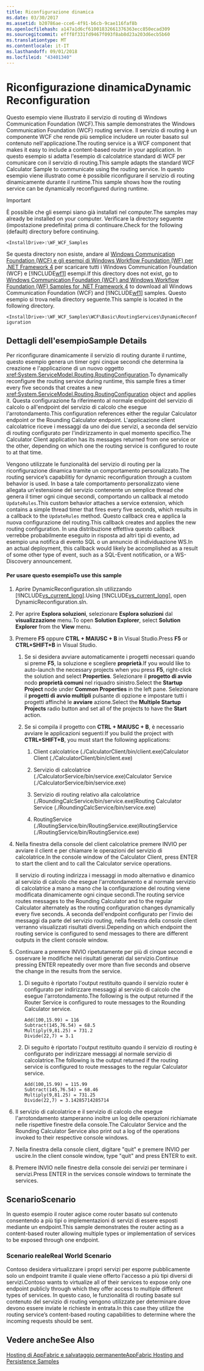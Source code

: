 ```yaml
---
title: Riconfigurazione dinamica
ms.date: 03/30/2017
ms.assetid: b20786ae-cce6-4f91-b6cb-9cae116faf8b
ms.openlocfilehash: a147a1d6cf61001832661376363ecc850ecad309
ms.sourcegitcommit: efff8f331fd9467f093f8ab8d23a203d6ecb5b60
ms.translationtype: MT
ms.contentlocale: it-IT
ms.lasthandoff: 09/01/2018
ms.locfileid: "43401340"
---
```

# <a name="dynamic-reconfiguration"></a><span data-ttu-id="c6627-102">Riconfigurazione dinamica</span><span class="sxs-lookup"><span data-stu-id="c6627-102">Dynamic Reconfiguration</span></span>
<span data-ttu-id="c6627-103">Questo esempio viene illustrato il servizio di routing di Windows Communication Foundation (WCF).</span><span class="sxs-lookup"><span data-stu-id="c6627-103">This sample demonstrates the Windows Communication Foundation (WCF) routing service.</span></span> <span data-ttu-id="c6627-104">Il servizio di routing è un componente WCF che rende più semplice includere un router basato sul contenuto nell'applicazione.</span><span class="sxs-lookup"><span data-stu-id="c6627-104">The routing service is a WCF component that makes it easy to include a content-based router in your application.</span></span> <span data-ttu-id="c6627-105">In questo esempio si adatta l'esempio di calcolatrice standard di WCF per comunicare con il servizio di routing.</span><span class="sxs-lookup"><span data-stu-id="c6627-105">This sample adapts the standard WCF Calculator Sample to communicate using the routing service.</span></span> <span data-ttu-id="c6627-106">In questo esempio viene illustrato come è possibile riconfigurare il servizio di routing dinamicamente durante il runtime.</span><span class="sxs-lookup"><span data-stu-id="c6627-106">This sample shows how the routing service can be dynamically reconfigured during runtime.</span></span>  
  
> [!IMPORTANT]
>  <span data-ttu-id="c6627-107">È possibile che gli esempi siano già installati nel computer.</span><span class="sxs-lookup"><span data-stu-id="c6627-107">The samples may already be installed on your computer.</span></span> <span data-ttu-id="c6627-108">Verificare la directory seguente (impostazione predefinita) prima di continuare.</span><span class="sxs-lookup"><span data-stu-id="c6627-108">Check for the following (default) directory before continuing.</span></span>  
>   
>  `<InstallDrive>:\WF_WCF_Samples`  
>   
>  <span data-ttu-id="c6627-109">Se questa directory non esiste, andare al [Windows Communication Foundation (WCF) e gli esempi di Windows Workflow Foundation (WF) per .NET Framework 4](https://go.microsoft.com/fwlink/?LinkId=150780) per scaricare tutti i Windows Communication Foundation (WCF) e [!INCLUDE[wf1](../../../../includes/wf1-md.md)] esempi.</span><span class="sxs-lookup"><span data-stu-id="c6627-109">If this directory does not exist, go to [Windows Communication Foundation (WCF) and Windows Workflow Foundation (WF) Samples for .NET Framework 4](https://go.microsoft.com/fwlink/?LinkId=150780) to download all Windows Communication Foundation (WCF) and [!INCLUDE[wf1](../../../../includes/wf1-md.md)] samples.</span></span> <span data-ttu-id="c6627-110">Questo esempio si trova nella directory seguente.</span><span class="sxs-lookup"><span data-stu-id="c6627-110">This sample is located in the following directory.</span></span>  
>   
>  `<InstallDrive>:\WF_WCF_Samples\WCF\Basic\RoutingServices\DynamicReconfiguration`  
  
## <a name="sample-details"></a><span data-ttu-id="c6627-111">Dettagli dell'esempio</span><span class="sxs-lookup"><span data-stu-id="c6627-111">Sample Details</span></span>  
 <span data-ttu-id="c6627-112">Per riconfigurare dinamicamente il servizio di routing durante il runtime, questo esempio genera un timer ogni cinque secondi che determina la creazione e l'applicazione di un nuovo oggetto <xref:System.ServiceModel.Routing.RoutingConfiguration>.</span><span class="sxs-lookup"><span data-stu-id="c6627-112">To dynamically reconfigure the routing service during runtime, this sample fires a timer every five seconds that creates a new <xref:System.ServiceModel.Routing.RoutingConfiguration> object and applies it.</span></span> <span data-ttu-id="c6627-113">Questa configurazione fa riferimento al normale endpoint del servizio di calcolo o all'endpoint del servizio di calcolo che esegue l'arrotondamento.</span><span class="sxs-lookup"><span data-stu-id="c6627-113">This configuration references either the regular Calculator endpoint or the Rounding Calculator endpoint.</span></span> <span data-ttu-id="c6627-114">L'applicazione client calcolatrice riceve i messaggi da uno dei due servizi, a seconda del servizio di routing configurato per l'indirizzamento in quel momento specifico.</span><span class="sxs-lookup"><span data-stu-id="c6627-114">The Calculator Client application has its messages returned from one service or the other, depending on which one the routing service is configured to route to at that time.</span></span>  
  
 <span data-ttu-id="c6627-115">Vengono utilizzate le funzionalità del servizio di routing per la riconfigurazione dinamica tramite un comportamento personalizzato.</span><span class="sxs-lookup"><span data-stu-id="c6627-115">The routing service’s capabilitiy for dynamic reconfiguration through a custom behavior is used.</span></span> <span data-ttu-id="c6627-116">In base a tale comportamento personalizzato viene allegata un'estensione del servizio contenente un semplice thread che genera il timer ogni cinque secondi, comportando un callback al metodo `UpdateRules`.</span><span class="sxs-lookup"><span data-stu-id="c6627-116">This custom behavior attaches a service extension, which contains a simple thread timer that fires every five seconds, which results in a callback to the `UpdateRules` method.</span></span> <span data-ttu-id="c6627-117">Questo callback crea e applica la nuova configurazione del routing.</span><span class="sxs-lookup"><span data-stu-id="c6627-117">This callback creates and applies the new routing configuration.</span></span> <span data-ttu-id="c6627-118">In una distribuzione effettiva questo callback verrebbe probabilmente eseguito in risposta ad altri tipi di evento, ad esempio una notifica di evento SQL o un annuncio di individuazione WS.</span><span class="sxs-lookup"><span data-stu-id="c6627-118">In an actual deployment, this callback would likely be accomplished as a result of some other type of event, such as a SQL-Event notification, or a WS-Discovery announcement.</span></span>  
  
#### <a name="to-use-this-sample"></a><span data-ttu-id="c6627-119">Per usare questo esempio</span><span class="sxs-lookup"><span data-stu-id="c6627-119">To use this sample</span></span>  
  
1.  <span data-ttu-id="c6627-120">Aprire DynamicReconfiguration.sln utilizzando [!INCLUDE[vs_current_long](../../../../includes/vs-current-long-md.md)].</span><span class="sxs-lookup"><span data-stu-id="c6627-120">Using [!INCLUDE[vs_current_long](../../../../includes/vs-current-long-md.md)], open DynamicReconfiguration.sln.</span></span>  
  
2.  <span data-ttu-id="c6627-121">Per aprire **Esplora soluzioni**, selezionare **Esplora soluzioni** dal **visualizzazione** menu.</span><span class="sxs-lookup"><span data-stu-id="c6627-121">To open **Solution Explorer**, select **Solution Explorer** from the **View** menu.</span></span>  
  
3.  <span data-ttu-id="c6627-122">Premere **F5** oppure **CTRL + MAIUSC + B** in Visual Studio.</span><span class="sxs-lookup"><span data-stu-id="c6627-122">Press **F5** or **CTRL+SHIFT+B** in Visual Studio.</span></span>  
  
    1.  <span data-ttu-id="c6627-123">Se si desidera avviare automaticamente i progetti necessari quando si preme **F5**, la soluzione e scegliere **proprietà**.</span><span class="sxs-lookup"><span data-stu-id="c6627-123">If you would like to auto-launch the necessary projects when you press **F5**, right-click the solution and select **Properties**.</span></span> <span data-ttu-id="c6627-124">Selezionare il **progetto di avvio** nodo **proprietà comuni** nel riquadro sinistro.</span><span class="sxs-lookup"><span data-stu-id="c6627-124">Select the **Startup Project** node under **Common Properties** in the left pane.</span></span> <span data-ttu-id="c6627-125">Selezionare il **progetti di avvio multipli** pulsante di opzione e impostare tutti i progetti affinché le **avviare** azione.</span><span class="sxs-lookup"><span data-stu-id="c6627-125">Select the **Multiple Startup Projects**  radio button and set all of the projects to have the **Start** action.</span></span>  
  
    2.  <span data-ttu-id="c6627-126">Se si compila il progetto con **CTRL + MAIUSC + B**, è necessario avviare le applicazioni seguenti:</span><span class="sxs-lookup"><span data-stu-id="c6627-126">If you build the project with **CTRL+SHIFT+B**, you must start the following applications:</span></span>  
  
        1.  <span data-ttu-id="c6627-127">Client calcolatrice (./CalculatorClient/bin/client.exe)</span><span class="sxs-lookup"><span data-stu-id="c6627-127">Calculator Client (./CalculatorClient/bin/client.exe)</span></span>  
  
        2.  <span data-ttu-id="c6627-128">Servizio di calcolatrice (./CalculatorService/bin/service.exe)</span><span class="sxs-lookup"><span data-stu-id="c6627-128">Calculator Service (./CalculatorService/bin/service.exe)</span></span>  
  
        3.  <span data-ttu-id="c6627-129">Servizio di routing relativo alla calcolatrice (./RoundingCalcService/bin/service.exe)</span><span class="sxs-lookup"><span data-stu-id="c6627-129">Routing Calculator Service (./RoundingCalcService/bin/service.exe)</span></span>  
  
        4.  <span data-ttu-id="c6627-130">RoutingService (./RoutingService/bin/RoutingService.exe)</span><span class="sxs-lookup"><span data-stu-id="c6627-130">RoutingService (./RoutingService/bin/RoutingService.exe)</span></span>  
  
4.  <span data-ttu-id="c6627-131">Nella finestra della console del client calcolatrice premere INVIO per avviare il client e per chiamare le operazioni del servizio di calcolatrice.</span><span class="sxs-lookup"><span data-stu-id="c6627-131">In the console window of the Calculator Client, press ENTER to start the client and to call the Calculator service operations.</span></span>  
  
     <span data-ttu-id="c6627-132">Il servizio di routing indirizza i messaggi in modo alternativo e dinamico al servizio di calcolo che esegue l'arrotondamento e al normale servizio di calcolatrice a mano a mano che la configurazione del routing viene modificata dinamicamente ogni cinque secondi.</span><span class="sxs-lookup"><span data-stu-id="c6627-132">The routing service routes messages to the Rounding Calculator and to the regular Calculator alternately as the routing configuration changes dynamically every five seconds.</span></span> <span data-ttu-id="c6627-133">A seconda dell'endpoint configurato per l'invio dei messaggi da parte del servizio routing, nella finestra della console client verranno visualizzati risultati diversi.</span><span class="sxs-lookup"><span data-stu-id="c6627-133">Depending on which endpoint the routing service is configured to send messages to there are different outputs in the client console window.</span></span>  
  
5.  <span data-ttu-id="c6627-134">Continuare a premere INVIO ripetutamente per più di cinque secondi e osservare le modifiche nei risultati generati dal servizio.</span><span class="sxs-lookup"><span data-stu-id="c6627-134">Continue pressing ENTER repeatedly over more than five seconds and observe the change in the results from the service.</span></span>  
  
    1.  <span data-ttu-id="c6627-135">Di seguito è riportato l'output restituito quando il servizio router è configurato per indirizzare messaggi al servizio di calcolo che esegue l'arrotondamento.</span><span class="sxs-lookup"><span data-stu-id="c6627-135">The following is the output returned if the Router Service is configured to route messages to the Rounding Calculator service.</span></span>  
  
        ```Output  
        Add(100,15.99) = 116  
        Subtract(145,76.54) = 68.5  
        Multiply(9,81.25) = 731.2  
        Divide(22,7) = 3.1  
        ```  
  
    2.  <span data-ttu-id="c6627-136">Di seguito è riportato l'output restituito quando il servizio di routing è configurato per indirizzare messaggi al normale servizio di calcolatrice.</span><span class="sxs-lookup"><span data-stu-id="c6627-136">The following is the output returned if the routing service is configured to route messages to the regular Calculator service.</span></span>  
  
        ```Output  
        Add(100,15.99) = 115.99  
        Subtract(145,76.54) = 68.46  
        Multiply(9,81.25) = 731.25  
        Divide(22,7) = 3.14285714285714  
        ```  
  
6.  <span data-ttu-id="c6627-137">Il servizio di calcolatrice e il servizio di calcolo che esegue l'arrotondamento stamperanno inoltre un log delle operazioni richiamate nelle rispettive finestre della console.</span><span class="sxs-lookup"><span data-stu-id="c6627-137">The Calculator Service and the Rounding Calculator Service also print out a log of the operations invoked to their respective console windows.</span></span>  
  
7.  <span data-ttu-id="c6627-138">Nella finestra della console client, digitare "quit" e premere INVIO per uscire.</span><span class="sxs-lookup"><span data-stu-id="c6627-138">In the client console window, type "quit" and press ENTER to exit.</span></span>  
  
8.  <span data-ttu-id="c6627-139">Premere INVIO nelle finestre della console dei servizi per terminare i servizi.</span><span class="sxs-lookup"><span data-stu-id="c6627-139">Press ENTER in the services console windows to terminate the services.</span></span>  
  
## <a name="scenario"></a><span data-ttu-id="c6627-140">Scenario</span><span class="sxs-lookup"><span data-stu-id="c6627-140">Scenario</span></span>  
 <span data-ttu-id="c6627-141">In questo esempio il router agisce come router basato sul contenuto consentendo a più tipi o implementazioni di servizi di essere esposti mediante un endpoint.</span><span class="sxs-lookup"><span data-stu-id="c6627-141">This sample demonstrates the router acting as a content-based router allowing multiple types or implementation of services to be exposed through one endpoint.</span></span>  
  
### <a name="real-world-scenario"></a><span data-ttu-id="c6627-142">Scenario reale</span><span class="sxs-lookup"><span data-stu-id="c6627-142">Real World Scenario</span></span>  
 <span data-ttu-id="c6627-143">Contoso desidera virtualizzare i propri servizi per esporre pubblicamente solo un endpoint tramite il quale viene offerto l'accesso a più tipi diversi di servizi.</span><span class="sxs-lookup"><span data-stu-id="c6627-143">Contoso wants to virtualize all of their services to expose only one endpoint publicly through which they offer access to multiple different types of services.</span></span> <span data-ttu-id="c6627-144">In questo caso, le funzionalità di routing basate sul contenuto del servizio di routing vengono utilizzate per determinare dove devono essere inviate le richieste in entrata.</span><span class="sxs-lookup"><span data-stu-id="c6627-144">In this case they utilize the routing service’s content-based routing capabilities to determine where the incoming requests should be sent.</span></span>  
  
## <a name="see-also"></a><span data-ttu-id="c6627-145">Vedere anche</span><span class="sxs-lookup"><span data-stu-id="c6627-145">See Also</span></span>  
 [<span data-ttu-id="c6627-146">Hosting di AppFabric e salvataggio permanente</span><span class="sxs-lookup"><span data-stu-id="c6627-146">AppFabric Hosting and Persistence Samples</span></span>](https://go.microsoft.com/fwlink/?LinkId=193961)
